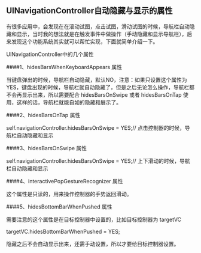 ## UINavigationController自动隐藏与显示的属性

有很多应用中，会发现在在滚动试图，点击试图，滑动试图的时候，导航栏自动隐藏和显示，当时我的想法就是在触发事件中做操作（手动隐藏和显示导航栏），后来发现这个功能系统其实就可以帮忙实现，下面就简单介绍一下。

UINavigationController中的几个属性

####1、hidesBarsWhenKeyboardAppears 属性

当键盘弹出的时候，导航栏自动隐藏，默认NO，注意：如果只设置这个属性为YES，键盘出现的时候，导航栏就自动隐藏了，但是之后无论怎么操作，导航栏都不会再显示出来，所以需要配合 hidesBarsOnSwipe 或者 hidesBarsOnTap 使用，这样的话，导航栏就能自如的隐藏和展示了。

####2、hidesBarsOnTap 属性

self.navigationController.hidesBarsOnSwipe = YES;// 点击控制器的时候，导航栏自动隐藏和显示

####3、hidesBarsOnSwipe 属性

self.navigationController.hidesBarsOnSwipe = YES;// 上下滑动的时候，导航栏自动隐藏和显示

####4、interactivePopGestureRecognizer 属性

这个属性是只读的，用来操作控制器的手势返回滑动。

####5、hidesBottomBarWhenPushed 属性

需要注意的这个属性是在目标控制器中设置的，比如目标控制器为 targetVC

targetVC.hidesBottomBarWhenPushed = YES;

隐藏之后不会自动显示出来，还需手动设置，所以才要给目标控制器设置。
